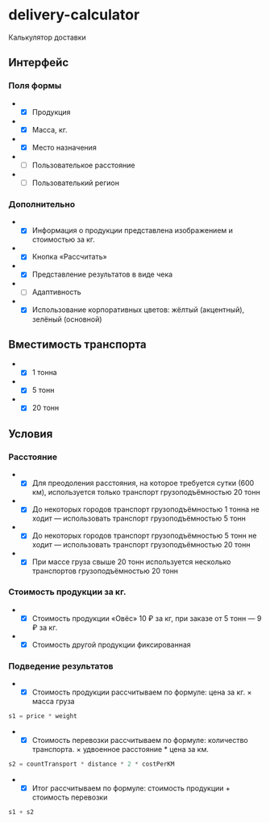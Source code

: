 # delivery-calculator
Калькулятор доставки

## Интерфейс
### Поля формы
* * [x] Продукция
* * [x] Масса, кг.
* * [x] Место назначения
* * [ ] Пользователькое расстояние
* * [ ] Пользователький регион
### Дополнительно
* * [x] Информация о продукции представлена изображением и стоимостью за кг.
* * [x] Кнопка «Рассчитать»
* * [x] Представление результатов в виде чека
* * [ ] Адаптивность
* * [x] Использование корпоративных цветов: жёлтый (акцентный), зелёный (основной)

## Вместимость транспорта
* * [x] 1 тонна
* * [x] 5 тонн
* * [x] 20 тонн

## Условия
### Расстояние
* * [x] Для преодоления расстояния, на которое требуется сутки (600 км), используется только транспорт грузоподъёмностью 20 тонн
* * [x] До некоторых городов транспорт грузоподъёмностью 1 тонна не ходит — использовать транспорт грузоподъёмностью 5 тонн
* * [x] До некоторых городов транспорт грузоподъёмностью 5 тонн не ходит — использовать транспорт грузоподъёмностью 20 тонн
* * [x] При массе груза свыше 20 тонн используется несколько транспортов грузоподъёмностью 20 тонн
### Стоимость продукции за кг.
* * [x] Стоимость продукции «Овёс» 10 ₽ за кг, при заказе от 5 тонн — 9 ₽ за кг.
* * [x] Стоимость другой продукции фиксированная
### Подведение результатов
* * [x] Стоимость продукции рассчитываем по формуле: цена за кг. × масса груза
~~~javascript
s1 = price * weight
~~~
* * [x] Стоимость перевозки рассчитываем по формуле: количество транспорта. × удвоенное расстояние * цена за км.
~~~javascript
s2 = countTransport * distance * 2 * costPerKM
~~~
* * [x] Итог рассчитываем по формуле: стоимость продукции + стоимость перевозки
~~~javascript
s1 + s2
~~~
